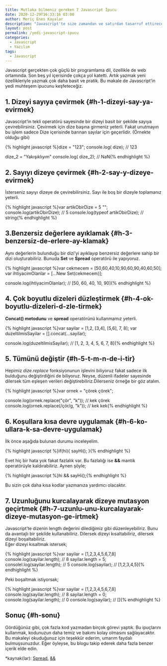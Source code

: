 ```yaml
---
title: Mutlaka bilmeniz gereken 7 Javascript İpucu
date: 2020-12-29T16:33:16 03:00
author: Meriç Enes Kayalar
description: "Javascript'te size zamandan ve satırdan tasarruf ettirecek mutlaka bilmeniz gereken yedi inanılmaz ipucu..."
layout: post
permalink: /yedi-javascript-ipucu
categories:
  - Javascript
  - Yazılım
tags:
  - Javascript
---
```


Javascript gerçekten çok güçlü bir programlama dil, özellikle de web ortamında. Son beş yıl içerisinde çokça yol katetti. Artık yazmak yeni özellikleriyle yazmak çok daha basit ve pratik. Bu makale de Javascript’in yedi muhteşem ipucunu keşfeteceğiz.

## 1. Dizeyi sayıya çevirmek {#h-1-dizeyi-say-ya-evirmek}

Javascript’in tekli operatörü sayesinde bir dizeyi basit bir şekilde sayıya çevirebilirsiniz. Çevirmek için dize başına   girmeniz yeterli. Fakat unutmayın bu işlem sadece Dize içerisinde barınan sayılar için geçerlidir. (Örnekte olduğu gibi)

{% highlight javascript %}dize = "123";
console.log( dize);
// 123

dize_2 = "Yakışıklıyım"
console.log( dize_2);
// NaN{% endhighlight %}

## 2. Sayıyı dizeye çevirmek {#h-2-say-y-dizeye-evirmek}

İsterseniz sayıyı dizeye de çevirebilirsiniz. Sayı ile boş bir dizeyle toplamanız yeterli.

{% highlight javascript %}var artikObirDize = 5   "";
console.log(artikObirDize);
// 5
console.log(typeof artikObirDize);
// string{% endhighlight %}

## 3.Benzersiz değerlere ayıklamak {#h-3-benzersiz-de-erlere-ay-klamak}

Aynı değerlerin bulunduğu bir dizi’yi ayıklayıp benzersiz değerlere sahip bir dizi oluşturabiliriz. Bunuda **Set** ve **Spread** operatörü ile yapıyoruz.

{% highlight javascript %}var cekmecem = [50,60,40,10,90,60,90,40,60,50];
var ihtiyacimOlanlar = [...New Set(cekmecem)];

console.log(ihtiyacimOlanlar);
// [50, 60, 40, 10, 90]{% endhighlight %}

## 4. Çok boyutlu dizeleri düzleştirmek {#h-4-ok-boyutlu-dizeleri-d-zle-tirmek}

**Concat() metodunu** ve **spread** operatörünü kullanmamız yeterli.

{% highlight javascript %}var sayilar = [1,2, [3,4], [5,6], 7, 8];
var duzeltilmisSayilar = [].concat(...sayilar);

console.log(duzeltilmisSayilar);
// [1, 2, 3, 4, 5, 6, 7, 8]{% endhighlight %}

## 5. Tümünü değiştir {#h-5-t-m-n-de-i-tir}

Hepimiz _dize.replace_ fonksiyonunun işlevini biliyoruz fakat sadece ilk bulduğunu değiştirdiğini de biliyoruz. Neyse, düzenli ifadeler sayesinde dilersek tüm eşleşen verileri değiştirebiliriz.Dilerseniz örneğe bir göz atalım.

{% highlight javascript %}var ornek = "çörek çörek";

console.log(ornek.replace("çör", "k"));
// kek çörek
console.log(ornek.replace(/çör/g, "k"));
// kek kek{% endhighlight %}

## 6. Koşullara kısa devre uygulamak {#h-6-ko-ullara-k-sa-devre-uygulamak}

İlk önce aşağıda bulunan durumu inceleyelim.

{% highlight javascript %}if(hi){
sayHi();
}{% endhighlight %}

Evet hiç bir hata yok fakat fazlalık var. Bu fazlalığı ise **&&** mantık operatörüyle kaldırabiliriz. Aynen şöyle;

{% highlight javascript %}hi && sayHi();{% endhighlight %}

Bu sizin çok daha kısa kodlar yazmanıza yardımcı olacaktır.

## 7. Uzunluğunu kurcalayarak dizeye mutasyon geçirtmek {#h-7-uzunlu-unu-kurcalayarak-dizeye-mutasyon-ge-irtmek}

Javascript’te dizenin length değerini dilediğimiz gibi düzenleyebiliriz. Bunu da avantajlı bir şekilde kullanabiliriz. Dilersek dizeyi kısaltabiliriz, dilersek dizeyi boşaltabiliriz.  
Eğer dizeyi kısaltmak istersek;

{% highlight javascript %}var sayilar = [1,2,3,4,5,6,7,8]
console.log(sayilar.length);
// 8
sayilar.length = 5;
consolel.log(sayilar.length);
// 5
console.log(sayilar);
// [1,2,3,4,5]{% endhighlight %}

Peki boşaltmak istiyorsak;

{% highlight javascript %}var sayilar = [1,2,3,4,5,6,7,8]
console.log(sayilar.length);
// 8
sayilar.length = 0;
console.log(sayilar.length);
// 0
console.log(sayilar);
// []{% endhighlight %}

## Sonuç {#h-sonu}

Gördüğünüz gibi, çok fazla kod yazmadan birçok görevi yaptık. Bu ipuçlarını kullanmak, kodunuzun daha temiz ve bakımı kolay olmasını sağlayacaktır.  
Bu makaleyi okuduğunuz için teşekkür ederim, umarım faydalı bulmuşsunuzdur. Eğer öyleyse, bu blogu takip ederek daha fazla benzer içerik elde edin.

<p class="has-small-font-size">
  *kaynak(lar): <a href="https://developer.mozilla.org/en-US/docs/Web/JavaScript/Reference/Operators/Spread_syntax">Spread</a>, <a href="https://developer.mozilla.org/en-US/docs/Web/JavaScript/Reference/Operators/Logical_AND">&&</a>
</p>
